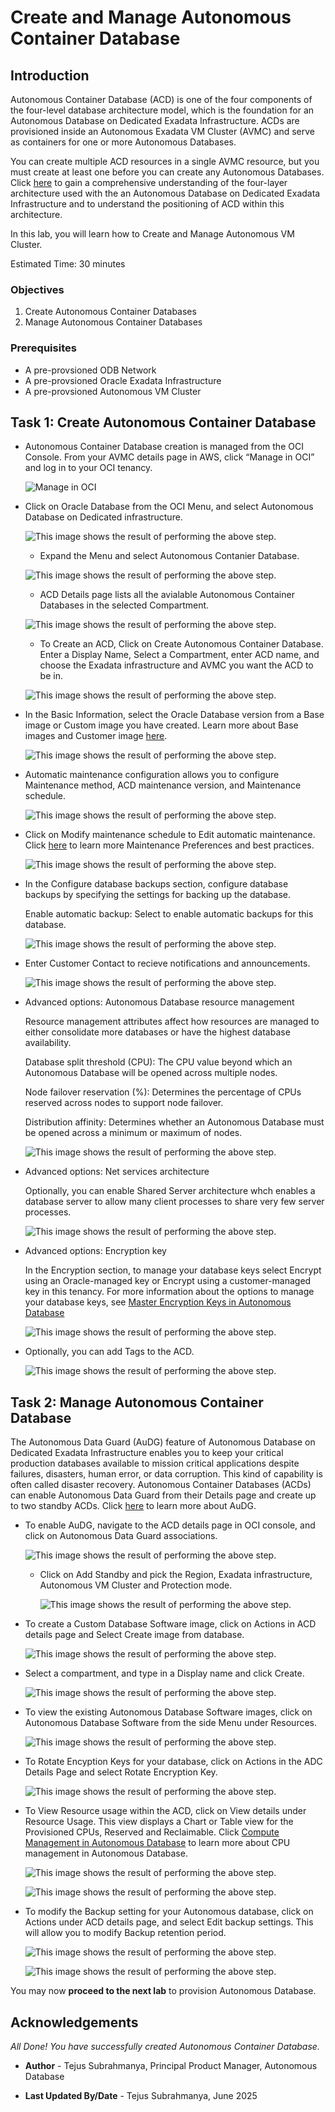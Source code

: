 # Create and Manage Autonomous Container Database

## Introduction
Autonomous Container Database (ACD) is one of the four components of the four-level database architecture model, which is the foundation for an Autonomous Database on Dedicated Exadata Infrastructure. ACDs are provisioned inside an Autonomous Exadata VM Cluster (AVMC) and serve as containers for one or more Autonomous Databases.

You can create multiple ACD resources in a single AVMC resource, but you must create at least one before you can create any Autonomous Databases. Click [here](https://docs.oracle.com/en/cloud/paas/autonomous-database/dedicated/adbaa/index.html#GUID-268B36E1-87D8-4649-A370-226E2AE3FC5C) to gain a comprehensive understanding of the four-layer architecture used with the an Autonomous Database on Dedicated Exadata Infrastructure and to understand the positioning of ACD within this architecture.

In this lab, you will learn how to Create and Manage Autonomous VM Cluster.

Estimated Time: 30 minutes


### Objectives

1. Create Autonomous Container Databases
2. Manage Autonomous Container Databases

### Prerequisites
- A pre-provsioned ODB Network
- A pre-provsioned Oracle Exadata Infrastructure
- A pre-provsioned Autonomous VM Cluster


## Task 1: Create Autonomous Container Database

- Autonomous Container Database creation is managed from the OCI Console. From your AVMC details page in AWS, click “Manage in OCI” and log in to your OCI tenancy.

  ![Manage in OCI](./images/manageinoci.png " ")

- Click on Oracle Database from the OCI Menu, and select Autonomous Database on Dedicated infrastructure.

  ![This image shows the result of performing the above step.](./images/adb.png " ")

  - Expand the Menu and select Autonomous Contanier Database.

  ![This image shows the result of performing the above step.](./images/acd.png " ")

  - ACD Details page lists all the avialable Autonomous Container Databases in the selected Compartment.

  ![This image shows the result of performing the above step.](./images/acdhome.png " ")

  - To Create an ACD, Click on Create Autonomous Container Database. Enter a Display Name, Select a Compartment, enter ACD name, and choose the Exadata infrastructure and AVMC you want the ACD to be in. 

  ![This image shows the result of performing the above step.](./images/createacd.png " ")

- In the Basic Information, select the Oracle Database version from a Base image or Custom image you have created. Learn more about Base images and Customer image [here](https://docs.oracle.com/en/cloud/paas/autonomous-database/dedicated/adbaz/).

  ![This image shows the result of performing the above step.](./images/basicinfo.png " ")


- Automatic maintenance configuration allows you to configure Maintenance method, ACD maintenance version, and Maintenance schedule.

  ![This image shows the result of performing the above step.](./images/maintenance.png " ")

- Click on Modify maintenance schedule to Edit automatic maintenance. Click [here](https://docs.oracle.com/en/cloud/paas/autonomous-database/dedicated/uzzru/index.html) to learn more Maintenance Preferences and best practices.

  ![This image shows the result of performing the above step.](./images/updatemaintenance.png " ")

- In the Configure database backups section, configure database backups by specifying the settings for backing up the database.

  Enable automatic backup: Select to enable automatic backups for this database.

  ![This image shows the result of performing the above step.](./images/backup.png " ")

- Enter Customer Contact to recieve notifications and announcements.

  ![This image shows the result of performing the above step.](./images/contacts.png " ")

- Advanced options: Autonomous Database resource management 
  
    Resource management attributes affect how resources are managed to either consolidate more databases or have the highest database availability.
    
    Database split threshold (CPU): The CPU value beyond which an Autonomous Database will be opened across multiple nodes.
    
    Node failover reservation (%): Determines the percentage of CPUs reserved across nodes to support node failover.
    
    Distribution affinity: Determines whether an Autonomous Database must be opened across a minimum or maximum of nodes.

  ![This image shows the result of performing the above step.](./images/resourcemanagement.png " ")

- Advanced options: Net services architecture

    Optionally, you can enable Shared Server architecture whch enables a database server to allow many client processes to share very few server processes. 

  ![This image shows the result of performing the above step.](./images/sharedserver.png " ")

- Advanced options: Encryption key

    In the Encryption section, to manage your database keys select Encrypt using an Oracle-managed key or Encrypt using a customer-managed key in this tenancy.  For more information about the options to manage your database keys, see [Master Encryption Keys in Autonomous Database](https://docs.oracle.com/en/cloud/paas/autonomous-database/dedicated/adbcz/index.html#articletitle)

  ![This image shows the result of performing the above step.](./images/keys.png " ")

- Optionally, you can add Tags to the ACD. 

  ![This image shows the result of performing the above step.](./images/tags.png " ")


## Task 2: Manage Autonomous Container Database

  The Autonomous Data Guard (AuDG) feature of Autonomous Database on Dedicated Exadata Infrastructure enables you to keep your critical production databases available to mission critical applications despite failures, disasters, human error, or data corruption. This kind of capability is often called disaster recovery.
  Autonomous Container Databases (ACDs) can enable Autonomous Data Guard from their Details page and create up to two standby ACDs. Click [here](https://docs.oracle.com/en/cloud/paas/autonomous-database/dedicated/adbau/index.html#articletitle) to learn more about AuDG.

- To enable AuDG, navigate to the ACD details page in OCI console, and click on Autonomous Data Guard associations.

  ![This image shows the result of performing the above step.](./images/audg.png " ")

  - Click on Add Standby and pick the Region, Exadata infrastructure, Autonomous VM Cluster and Protection mode. 

    ![This image shows the result of performing the above step.](./images/audg1.png " ")

- To create a Custom Database Software image, click on Actions in ACD details page and Select Create image from database. 

    ![This image shows the result of performing the above step.](./images/databaseimage.png " ")

- Select a compartment, and type in a Display name and click Create. 

    ![This image shows the result of performing the above step.](./images/databaseimage1.png " ")

- To view the existing Autonomous Database Software images, click on Autonomous Database Software from the side Menu under Resources. 

    ![This image shows the result of performing the above step.](./images/viewdatabaseimage.png " ")

- To Rotate Encyption Keys for your database, click on Actions in the ADC Details Page and select Rotate Encryption Key.

    ![This image shows the result of performing the above step.](./images/rotatekey.png " ")

- To View Resource usage within the ACD, click on View details under Resource Usage. This view displays a Chart or Table view for the Provisioned CPUs, Reserved and Reclaimable. Click [Compute Management in Autonomous Database](https://docs.oracle.com/en/cloud/paas/autonomous-database/dedicated/cmatt/index.html#articletitle) to learn more about CPU management in Autonomous Database.

    ![This image shows the result of performing the above step.](./images/computemanagement.png " ")

    ![This image shows the result of performing the above step.](./images/computemanagement1.png " ")

- To modify the Backup setting for your Autonomous database, click on Actions under ACD details page, and select Edit backup settings. This will allow you to modify Backup retention period. 

    ![This image shows the result of performing the above step.](./images/editbackup.png " ")
    
    ![This image shows the result of performing the above step.](./images/editbackup1.png " ")


You may now **proceed to the next lab** to provision Autonomous Database.

## Acknowledgements

*All Done! You have successfully created Autonomous Container Database.*

- **Author** - Tejus Subrahmanya, Principal Product Manager, Autonomous Database 

- **Last Updated By/Date** - Tejus Subrahmanya, June 2025